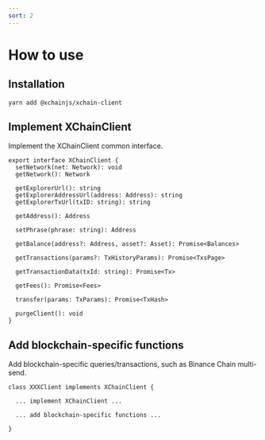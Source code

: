```yaml
---
sort: 2
---
```


# How to use

## Installation

```
yarn add @xchainjs/xchain-client
```

## Implement XChainClient

Implement the XChainClient common interface.
```
export interface XChainClient {
  setNetwork(net: Network): void
  getNetwork(): Network

  getExplorerUrl(): string
  getExplorerAddressUrl(address: Address): string
  getExplorerTxUrl(txID: string): string

  getAddress(): Address

  setPhrase(phrase: string): Address

  getBalance(address?: Address, asset?: Asset): Promise<Balances>

  getTransactions(params?: TxHistoryParams): Promise<TxsPage>

  getTransactionData(txId: string): Promise<Tx>

  getFees(): Promise<Fees>

  transfer(params: TxParams): Promise<TxHash>

  purgeClient(): void
}
```

## Add blockchain-specific functions

Add blockchain-specific queries/transactions, such as Binance Chain multi-send.

```
class XXXClient implements XChainClient {

  ... implement XChainClient ...

  ... add blockchain-specific functions ...
  
}
```